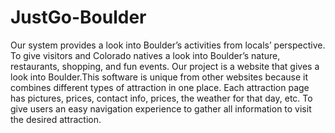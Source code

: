 # JustGo-Boulder

Our system provides a look into Boulder’s activities from locals’ perspective. To give visitors and Colorado natives a look into Boulder’s nature, restaurants, shopping, and fun events. 
Our project is a website that gives a look into Boulder.This software is unique from other websites because it combines different types of attraction in one place. 
Each attraction page has pictures, prices, contact info, prices, the weather for that day, etc. To give users an easy navigation experience to gather all information to visit the desired attraction. 


